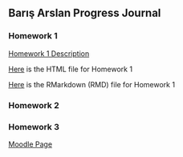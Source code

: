 ## Barış Arslan Progress Journal


### Homework 1
[Homework 1 Description](HW1/IE360_Spring22_HW1.pdf)

[Here](https://bu-ie-360.github.io/spring22-BarisArslan/HW1/HW1_Baris_Arslan.html) is the HTML file for Homework 1


[Here](HW1/HW1_Baris_Arslan.Rmd) is the RMarkdown (RMD) file for Homework 1


### Homework 2

### Homework 3

[Moodle Page](https://moodle.boun.edu.tr/login/)
